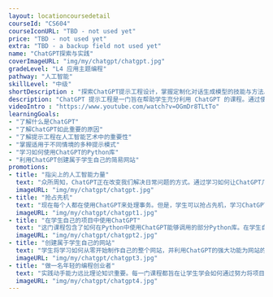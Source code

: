 ```yaml
---
layout: locationcoursedetail
courseId: "CS604"
courseIconURL: "TBD - not used yet"
price: "TBD - not used yet"
extra: "TBD - a backup field not used yet"
name: "ChatGPT探索与实践"
coverImageURL: "img/my/chatgpt/chatgpt.jpg"
gradeLevel: "L4 应用主题编程"
pathway: "人工智能"
skillLevel: "中级"
shortDescription : "探索ChatGPT提示工程设计，掌握定制化对话生成模型的技能与方法。"
description: "ChatGPT 提示工程是一门旨在帮助学生充分利用 ChatGPT 的课程。通过使用简单而有效的提示工程技术，训练ChatGPT按学生的指令行事，从而在编程学习上抢占先机。"
videoIntro : "https://www.youtube.com/watch?v=OGmDr8TLtTo"
learningGoals:
- "了解什么是ChatGPT"
- "了解ChatGPT如此重要的原因"
- "了解提示工程在人工智能艺术中的重要性"
- "掌握适用于不同情境的多种提示模式"
- "学习如何使用ChatGPT的Python库"
- "利用ChatGPT创建属于学生自己的简易网站"
promotions:
- title: "指尖上的人工智能力量"
  text: "众所周知，ChatGPT正在改变我们解决日常问题的方式。通过学习如何让ChatGPT几乎能够满足任何需求，迈向更深层次的探索。"
  imageURL: "img/my/chatgpt/chatgpt.jpg"
- title: "抢占先机"
  text: "现在每个人都在使用ChatGPT来处理事务。但是，学生可以抢占先机，学习ChatGPT的高级技巧和窍门，以更快地完成任务。"
  imageURL: "img/my/chatgpt/chatgpt1.jpg"
- title: "在学生自己的项目中使用ChatGPT"
  text: "这门课程包含了如何在Python中使用ChatGPT能够调用的部分Python库。在学生自己的Python项目中使用这些库，学生甚至可以将这些项目提交到编程项目竞赛中。"
  imageURL: "img/my/chatgpt/chatgpt2.jpg"
- title: "创建属于学生自己的网站"
  text: "学生将学习如何从零开始制作自己的整个网站，并利用ChatGPT的强大功能为网站的访问者提供帮助。"
  imageURL: "img/my/chatgpt/chatgpt3.jpg"
- title: "做一名年轻的编程创业者"
  text: "实践动手能力远比理论知识重要。每一门课程都旨在让学生学会如何通过努力将项目创意变为现实。在这些挑战中，年轻的小企业家们得到了锻炼。"
  imageURL: "img/my/chatgpt/chatgpt4.jpg"
---
```

